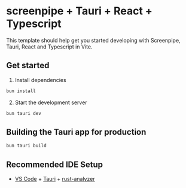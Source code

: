 # screenpipe + Tauri + React + Typescript

This template should help get you started developing with Screenpipe, Tauri, React and Typescript in Vite.

## Get started

1. Install dependencies

```bash
bun install
```

2. Start the development server

```bash
bun tauri dev
```

## Building the Tauri app for production

```bash
bun tauri build
```

## Recommended IDE Setup

- [VS Code](https://code.visualstudio.com/) + [Tauri](https://marketplace.visualstudio.com/items?itemName=tauri-apps.tauri-vscode) + [rust-analyzer](https://marketplace.visualstudio.com/items?itemName=rust-lang.rust-analyzer)
